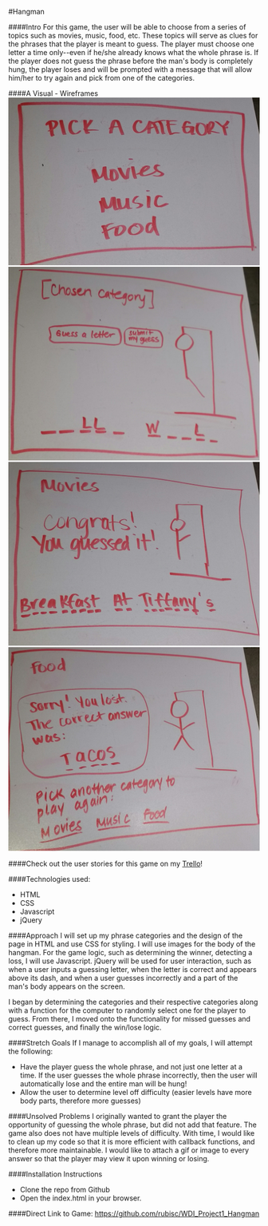 #Hangman

####Intro
For this game, the user will be able to choose from a series of topics such as movies, music, food, etc. These topics will serve as clues for the phrases that the player is meant to guess. The player must choose one letter a time only--even if he/she already knows what the whole phrase is. If the player does not guess the phrase before the man's body is completely hung, the player loses and will be prompted with a message that will allow him/her to try again and pick from one of the categories.

####A Visual - Wireframes
![Wireframe1](./assets/Hangman_Wireframe1.jpg)
![Wireframe2](./assets/Hangman_Wireframe2.jpg)
![Wireframe3](./assets/Hangman_Wireframe3.jpg)
![Wireframe4](./assets/Hangman_Wireframe4.jpg)

####Check out the user stories for this game on my [Trello](https://trello.com/b/ot7Xo7QV/wdi-sm-43-project-1)!

####Technologies used:
+ HTML
+ CSS
+ Javascript
+ jQuery


####Approach
I will set up my phrase categories and the design of the page in HTML and use CSS for styling. I will use images for the body of the hangman. For the game logic, such as determining the winner, detecting a loss, I will use Javascript. jQuery will be used for user interaction, such as when a user inputs a guessing letter, when the letter is correct and appears above its dash, and when a user guesses incorrectly and a part of the man's body appears on the screen.

I began by determining the categories and their respective categories along with a function for the computer to randomly select one for the player to guess. From there, I moved onto the functionality for missed guesses and correct guesses, and finally the win/lose logic.

####Stretch Goals
If I manage to accomplish all of my goals, I will attempt the following:

+ Have the player guess the whole phrase, and not just one letter at a time. If the user guesses the whole phrase incorrectly, then the user will automatically lose and the entire man will be hung!
+ Allow the user to determine level off difficulty (easier levels have more body parts, therefore more guesses)

####Unsolved Problems
I originally wanted to grant the player the opportunity of guessing the whole phrase, but did not add that feature. The game also does not have multiple levels of difficulty. With time, I would like to clean up my code so that it is more efficient with callback functions, and therefore more maintainable. I would like to attach a gif or image to every answer so that the player may view it upon winning or losing.

####Installation Instructions
+ Clone the repo from Github 
+ Open the index.html in your browser.

####Direct Link to Game: https://github.com/rubisc/WDI_Project1_Hangman
